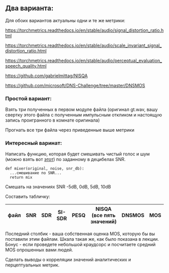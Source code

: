 ## Два варианта:

Для обоих вариантов актуальны одни и те же метрики:

https://torchmetrics.readthedocs.io/en/stable/audio/signal_distortion_ratio.html

https://torchmetrics.readthedocs.io/en/stable/audio/scale_invariant_signal_distortion_ratio.html

https://torchmetrics.readthedocs.io/en/stable/audio/perceptual_evaluation_speech_quality.html

https://github.com/gabrielmittag/NISQA

https://github.com/microsoft/DNS-Challenge/tree/master/DNSMOS


### Простой вариант:

Взять три полученных в первом модуле файла (оригинал gt.wav, вашу свертку этого файла с полученным импульсным откликом и настоящую запись проигранного в комнате оригинала)

Прогнать все три файла через приведенные выше метрики

### Интересный варинат:

Написать функцию, которая будет смешивать чистый голос и шум (можно взять вот [этот](https://freesound.org/people/15GPanskaHladikova_Danuse/sounds/461143/)) по заданному в децибелах SNR.

```
def mixer(original, noise, snr_db):
  ...смешивание по SNR...
  return mix
```

Смешать на значениях SNR -5dB, 0dB, 5dB, 10dB


Составить табличку:

| файл | SNR | SDR | SI-SDR |	PESQ | NISQA (все пять значений) | DNSMOS | MOS |
| --- | --- | --- | --- | --- | --- | --- | --- |

Последний столбик - ваша собственная оценка MOS, которую бы вы поставили этим файлам. Шкала такая же, как было показана в лекции. Бонус - если проведете небольшой краудсорс и посчитаете средний MOS опрошенных вами людей.


Сделать выводы о корреляции значений аналитических и перцептуальных метрик. 
